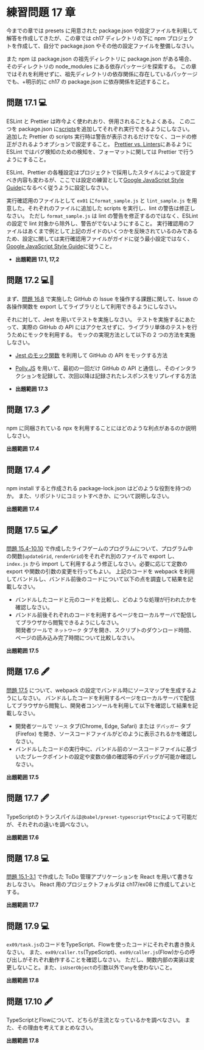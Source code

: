 # 練習問題 17 章

今までの章では presets に用意された package.json や設定ファイルを利用して解答を作成してきたが、この章では ch17 ディレクトリの下に npm プロジェクトを作成して、自分で package.json やその他の設定ファイルを整備しなさい。

また npm は package.json の祖先ディレクトリに package.json がある場合、そのディレクトリの node_modules にある依存パッケージを探索する。
この章ではそれを利用せずに、祖先ディレクトリの依存関係に存在しているパッケージでも、+明示的に ch17 の package.json に依存関係を記述すること。

## 問題 17.1 💻

ESLint と Prettier は昨今よく使われおり、併用されることもよくある。
この二つを package.json に[scripts](https://docs.npmjs.com/cli/v9/using-npm/scripts)を追加してそれぞれ実行できるようにしなさい。
追加した Prettier の scripts 実行時は警告が表示されるだけでなく、コードの修正がされるようオプションで設定すること。
[Prettier vs. Linters](https://prettier.io/docs/en/comparison.html)にあるように ESLint ではバグ検知のための検知を、フォーマットに関しては Prettier で行うようにすること。

ESLint、Prettier の各種設定はプロジェクトで採用したスタイルによって設定すべき内容も変わるが、ここでは設定の練習として[Google JavaScript Style Guide](https://google.github.io/styleguide/jsguide.html)になるべく従うように設定しなさい。

実行確認用のファイルとして `ex01` に`format_sample.js` と `lint_sample.js` を用意した。それぞれのファイルに追加した scripts を実行し、lint の警告は修正しなさい。
ただし `format_sample.js` は lint の警告を修正するのではなく、ESLint の設定で lint 対象から除外し、警告がでないようにすること。
実行確認用のファイルはあくまで例として上記のガイドのいくつかを反映されているのみであるため、設定に関しては実行確認用ファイルがガイドに従う最小設定ではなく、[Google JavaScript Style Guide](https://google.github.io/styleguide/jsguide.html)に従うこと。

- **出題範囲 17.1, 17,2**

## 問題 17.2 💻🧪
まず、[問題 16.8](../ch16/README.md#問題-168-) で実施した GitHub の Issue を操作する課題に関して、Issue の各操作関数を export してライブラリとして利用できるようにしなさい。

それに対して、Jest を用いてテストを実施しなさい。
テストを実施するにあたって、実際の GitHub の API にはアクセスせずに、ライブラリ単体のテストを行うためにモックを利用する。
モックの実現方法として以下の 2 つの方法を実施しなさい。

- [Jest のモック関数](https://jestjs.io/ja/docs/mock-function-api) を利用して GitHub の API をモックする方法
- [Polly.JS](https://github.com/Netflix/pollyjs) を用いて、最初の一回だけ GitHub の API と通信し、そのインタラクションを記録して、次回以降は記録されたレスポンスをリプレイする方法

- **出題範囲 17.3**

## 問題 17.3 🖋️

npm に同梱されている npx を利用することにはどのような利点があるのか説明しなさい。

**出題範囲 17.4**

## 問題 17.4 🖋️

npm install すると作成される package-lock.json はどのような役割を持つのか。
また、リポジトリにコミットすべきか、について説明しなさい。

**出題範囲 17.4**

## 問題 17.5 💻🖋️

[問題 15.4-10.10](../ch15.04-10/README.md#問題-154-1010-) で作成したライフゲームのプログラムについて、プログラム中の関数(`updateGrid`, `renderGrid`)をそれぞれ別のファイルで export し、`index.js` から import して利用するよう修正しなさい。必要に応じて定数の export や関数の引数の変更を行ってもよい。
上記のコードを webpack を利用してバンドルし、バンドル前後のコードについて以下の点を調査して結果を記載しなさい。

- バンドルしたコードと元のコードを比較し、どのような処理が行われたかを確認しなさい。
- バンドル前後それぞれのコードを利用するページをローカルサーバで配信してブラウザから閲覧できるようにしなさい。  
  開発者ツールで `ネットワーク` タブを開き、スクリプトのダウンロード時間、ページの読み込み完了時間について比較しなさい。

**出題範囲 17.5**

## 問題 17.6 🖋️

[問題 17.5](#問題-175-) について、webpack の設定でバンドル時にソースマップを生成するようにしなさい。
バンドルしたコードを利用するページをローカルサーバで配信してブラウザから閲覧し、開発者コンソールを利用して以下を確認して結果を記載しなさい。

- 開発者ツールで `ソース` タブ(Chrome, Edge, Safari) または `デバッガー` タブ(Firefox) を開き、ソースコードファイルがどのように表示されるかを確認しなさい。
- バンドルしたコードの実行中に、バンドル前のソースコードファイルに基づいたブレークポイントの設定や変数の値の確認等のデバッグが可能か確認しなさい。

**出題範囲 17.5**

## 問題 17.7 🖋

TypeScriptのトランスパイルは`@babel/preset-typescript`や`tsc`によって可能だが、それぞれの違いを調べなさい。

**出題範囲 17.6**

## 問題 17.8 💻

[問題 15.1-3.1](../ch15.01-03/README.md) で作成した ToDo 管理アプリケーションを React を用いて書きなおしなさい。
React 用のプロジェクトフォルダは ch17/ex08 に作成してよいとする。

**出題範囲 17.7**

## 問題 17.9 💻

`ex09/task.js`のコードをTypeScript、Flowを使ったコードにそれぞれ書き換えなさい。
また、`ex09/caller.ts`(TypeScript)、`ex09/caller.js`(Flow)からの呼び出しがそれぞれ動作することを確認しなさい。
ただし、関数内部の実装は変更しないこと。また、`isUserObject`の引数以外で`any`を使わないこと。

**出題範囲 17.8**

## 問題 17.10 🖋

TypeScriptとFlowについて、どちらが主流となっているかを調べなさい。
また、その理由を考えてまとめなさい。

**出題範囲 17.8**
